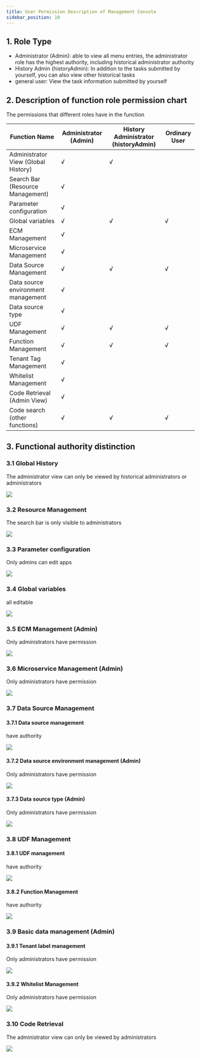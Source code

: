 ```yaml
---
title: User Permission Description of Management Console
sidebar_position: 10
---
```


## 1. Role Type

- Administrator (Admin): able to view all menu entries, the administrator role has the highest authority, including historical administrator authority
- History Admin (historyAdmin): In addition to the tasks submitted by yourself, you can also view other historical tasks
- general user: View the task information submitted by yourself

## 2. Description of function role permission chart

The permissions that different roles have in the function

| Function Name | Administrator (Admin) | History Administrator (historyAdmin) | Ordinary User |
| -------- | -------- | ----- |----- |
| Administrator View (Global History) | √ | √ | |
| Search Bar (Resource Management) | √ | | |
| Parameter configuration | √ | | |
| Global variables | √ | √ | √ |
| ECM Management | √ | | |
| Microservice Management | √ | | |
| Data Source Management | √ | √ | √ |
| Data source environment management | √ | | |
| Data source type | √ | | |
| UDF Management | √ | √ | √ |
| Function Management | √ | √ | √ |
| Tenant Tag Management | √ | | |
| Whitelist Management | √ | | |
| Code Retrieval (Admin View) | √ | | |
| Code search (other functions) | √ | √ | √ |

## 3. Functional authority distinction

### 3.1 Global History
The administrator view can only be viewed by historical administrators or administrators

![](/Images/control-panel/qhgly-img.png)

### 3.2 Resource Management

The search bar is only visible to administrators

![](/Images/control-panel/sslkj-img.png)

### 3.3 Parameter configuration

Only admins can edit apps

![](/Images/control-panel/glybj-img.png)

### 3.4 Global variables

all editable

![](/Images/control-panel/jksy-img.png)

### 3.5 ECM Management (Admin)

Only administrators have permission

![](/Images/control-panel/ecmgl-img.png)

### 3.6 Microservice Management (Admin)

Only administrators have permission

![](/Images/control-panel/wfwgl-img.png)

### 3.7 Data Source Management

#### 3.7.1 Data source management

have authority

![](/Images/control-panel/sou-img.png)

#### 3.7.2 Data source environment management (Admin)

Only administrators have permission

![](/Images/control-panel/hj-img.png)


#### 3.7.3 Data source type (Admin)

Only administrators have permission

![](/Images/control-panel/pzx-img.png)

### 3.8 UDF Management

#### 3.8.1 UDF management

have authority

![](/Images/control-panel/udfgl-img.png)

#### 3.8.2 Function Management

have authority

![](/Images/control-panel/fun-img.png)

### 3.9 Basic data management (Admin)

#### 3.9.1 Tenant label management

Only administrators have permission

![](/Images/control-panel/zhbj-img.png)

#### 3.9.2 Whitelist Management

Only administrators have permission

![](/Images/control-panel/bmdgl-img.png)

### 3.10 Code Retrieval

The administrator view can only be viewed by administrators

![](/Images/control-panel/dmjs-img.png)